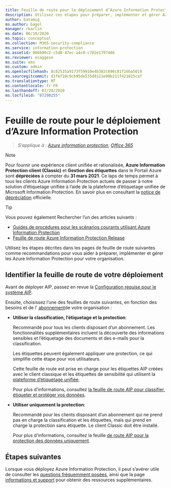 ```yaml
---
title: Feuille de route pour le déploiement d’Azure Information Protection
description: Utilisez ces étapes pour préparer, implémenter et gérer Azure Information Protection pour votre organisation.
author: batamig
ms.author: bagol
manager: rkarlin
ms.date: 06/10/2020
ms.topic: conceptual
ms.collection: M365-security-compliance
ms.service: information-protection
ms.assetid: 086600c2-c5d8-47ec-a4c0-c782e1797486
ms.reviewer: esaggese
ms.suite: ems
ms.custom: admin
ms.openlocfilehash: 8c82535a9173f59910e4b382c696c81f16ba5019
ms.sourcegitcommit: d1f6f10c9cb95de535d8121e90b211f421825caf
ms.translationtype: MT
ms.contentlocale: fr-FR
ms.lasthandoff: 07/28/2020
ms.locfileid: "87298255"
---
```

# <a name="azure-information-protection-deployment-roadmap"></a>Feuille de route pour le déploiement d’Azure Information Protection

>*S’applique à : [Azure information protection](https://azure.microsoft.com/pricing/details/information-protection), [Office 365](https://download.microsoft.com/download/E/C/F/ECF42E71-4EC0-48FF-AA00-577AC14D5B5C/Azure_Information_Protection_licensing_datasheet_EN-US.pdf)*

>[!NOTE] 
> Pour fournir une expérience client unifiée et rationalisée, **Azure Information Protection client (Classic)** et **Gestion des étiquettes** dans le Portail Azure sont **dépréciées** à compter du **31 mars 2021**. Ce laps de temps permet à tous les clients Azure Information Protection actuels de passer à notre solution d’étiquetage unifiée à l’aide de la plateforme d’étiquetage unifiée de Microsoft Information Protection. En savoir plus en consultant la [notice de dépréciation](https://aka.ms/aipclassicsunset) officielle.

> [!TIP]
> Vous pouvez également Rechercher l’un des articles suivants :
> - [Guides de procédures pour les scénarios courants utilisant Azure Information Protection](how-to-guides.md)
>- [Feuille de route Azure Information Protection Release](information-support.md#information-about-new-releases-and-updates)

Utilisez les étapes décrites dans les pages de feuille de route suivantes comme recommandations pour vous aider à préparer, implémenter et gérer les Azure Information Protection pour votre organisation.

## <a name="identify-your-deployment-roadmap"></a>Identifier la feuille de route de votre déploiement

Avant de déployer AIP, passez en revue la [Configuration requise pour le système AIP](./requirements.md).

Ensuite, choisissez l’une des feuilles de route suivantes, en fonction des besoins et de l' [abonnement](https://azure.microsoft.com/pricing/details/information-protection/)de votre organisation :

- **Utiliser la classification, l’étiquetage et la protection**:

    Recommandé pour tous les clients disposant d’un abonnement. Les fonctionnalités supplémentaires incluent la découverte des informations sensibles et l’étiquetage des documents et des e-mails pour la classification. 

    Les étiquettes peuvent également appliquer une protection, ce qui simplifie cette étape pour vos utilisateurs. 

    Cette feuille de route est prise en charge pour les étiquettes AIP créées avec le client classique et les étiquettes de sensibilité qui utilisent la [plateforme d’étiquetage unifiée](faqs.md#how-can-i-determine-if-my-tenant-is-on-the-unified-labeling-platform).

    Pour plus d’informations, consultez [la feuille de route AIP pour classifier, étiqueter et protéger vos données](deployment-roadmap-classify-label-protect.md).

- **Utiliser uniquement la protection**: 

    Recommandé pour les clients disposant d’un abonnement qui ne prend pas en charge la classification et les étiquettes, mais qui prend en charge la protection sans étiquette. Le client Classic doit être installé.

    Pour plus d’informations, consultez la feuille [de route AIP pour la protection des données uniquement](deployment-roadmap-protect-only.md).

## <a name="next-steps"></a>Étapes suivantes

Lorsque vous déployez Azure Information Protection, il peut s’avérer utile de consulter les [questions fréquemment posées](faqs.md), ainsi que la page [informations et support](information-support.md) pour obtenir des ressources supplémentaires.
